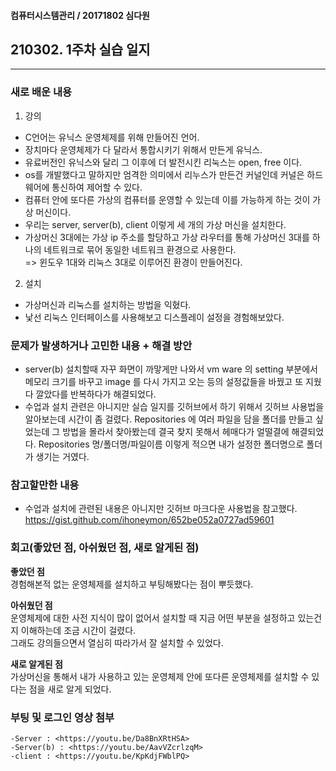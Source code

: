 #### 컴퓨터시스템관리 / 20171802 심다원 

## 210302. 1주차 실습 일지

---

### **새로 배운 내용**

1. 강의  
  + C언어는 유닉스 운영체제를 위해 만들어진 언어.   
  + 장치마다 운영체제가 다 달라서 통합시키기 위해서 만든게 유닉스.   
  + 유료버전인 유닉스와 달리 그 이후에 더 발전시킨 리눅스는 open, free 이다.   
  + os를 개발했다고 말하지만 엄격한 의미에서 리누스가 만든건 커널인데 커널은 하드웨어에 통신하여 제어할 수 있다.   
  + 컴퓨터 안에 또다른 가상의 컴퓨터를 운영할 수 있는데 이를 가능하게 하는 것이 가상 머신이다.   
  + 우리는 server, server(b), client 이렇게 세 개의 가상 머신을 설치한다.   
  + 가상머신 3대에는 가상 ip 주소를 할당하고 가상 라우터를 통해 가상머신 3대를 하나의 네트워크로 묶어 동일한 네트워크 환경으로 사용한다.   
    => 윈도우 1대와 리눅스 3대로 이루어진 환경이 만들어진다.   
    

2. 설치  
  + 가상머신과 리눅스를 설치하는 방법을 익혔다.   
  + 낯선 리눅스 인터페이스를 사용해보고 디스플레이 설정을 경험해보았다.


### **문제가 발생하거나 고민한 내용 + 해결 방안**  


  + server(b) 설치할때 자꾸 화면이 까맣게만 나와서 vm ware 의 setting 부분에서 메모리 크기를 바꾸고 
  image 를 다시 가지고 오는 등의 설정값들을 바꿨고 또 지웠다 깔았다를 반복하다가 해결되었다.   
  + 수업과 설치 관련은 아니지만 실습 일지를 깃허브에서 하기 위해서 깃허브 사용법을 알아보는데 시간이 좀 걸렸다. 
  Repositories 에 여러 파일을 담을 폴더를 만들고 싶었는데 그 방법을 몰라서 찾아봤는데 결국 찾지 못해서 헤매다가 얼떨결에 해결되었다. 
  Repositories 명/폴더명/파일이름 이렇게 적으면 내가 설정한 폴더명으로 폴더가 생기는 거였다.


### **참고할만한 내용**   
  + 수업과 설치에 관련된 내용은 아니지만 깃허브 마크다운 사용법을 참고했다.   
  https://gist.github.com/ihoneymon/652be052a0727ad59601

### **회고(좋았던 점, 아쉬웠던 점, 새로 알게된 점)**

**좋았던 점**   
경험해본적 없는 운영체제를 설치하고 부팅해봤다는 점이 뿌듯했다.

**아쉬웠던 점**    
운영체제에 대한 사전 지식이 많이 없어서 설치할 때 지금 어떤 부분을 설정하고 있는건지 이해하는데 조금 시간이 걸렸다.     
그래도 강의들으면서 열심히 따라가서 잘 설치할 수 있었다.

**새로 알게된 점**   
가상머신을 통해서 내가 사용하고 있는 운영체제 안에 또다른 운영체제를 설치할 수 있다는 점을 새로 알게 되었다.   


### **부팅 및 로그인 영상 첨부**   
	-Server : <https://youtu.be/Da8BnXRtHSA>   
	-Server(b) : <https://youtu.be/AavVZcrlzqM>     
	-client : <https://youtu.be/KpKdjFWblPQ>   
